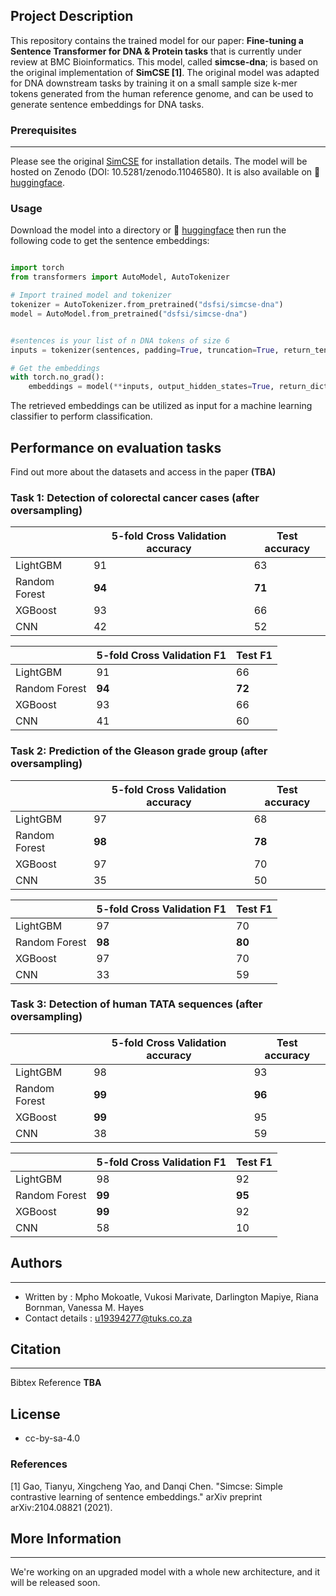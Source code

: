 
## Project Description 
This repository contains the trained model for our paper: **Fine-tuning a Sentence Transformer for DNA & Protein tasks** that is currently under review at BMC Bioinformatics. This model, called **simcse-dna**; is based on the original implementation of **SimCSE [1]**. The original model was adapted for DNA downstream tasks by training it on a small sample size k-mer tokens generated from the human reference genome, and can be used to generate sentence embeddings for DNA tasks.

###  Prerequisites 
-----------
Please see the original [SimCSE](https://github.com/princeton-nlp/SimCSE) for installation details. The model will be hosted on Zenodo (DOI: 10.5281/zenodo.11046580). It 
is also available on 🤗 [huggingface](https://huggingface.co/dsfsi/simcse-dna).

### Usage 

Download the model into a directory or 🤗 [huggingface](https://huggingface.co/dsfsi/simcse-dna) then run the following code to get the sentence embeddings:

```python 

import torch
from transformers import AutoModel, AutoTokenizer

# Import trained model and tokenizer
tokenizer = AutoTokenizer.from_pretrained("dsfsi/simcse-dna")
model = AutoModel.from_pretrained("dsfsi/simcse-dna")


#sentences is your list of n DNA tokens of size 6 
inputs = tokenizer(sentences, padding=True, truncation=True, return_tensors="pt")

# Get the embeddings
with torch.no_grad():
    embeddings = model(**inputs, output_hidden_states=True, return_dict=True).pooler_output


```
The retrieved embeddings can be utilized as input for a machine learning classifier to perform classification.

## Performance on evaluation tasks

Find out more about the datasets and access in the paper **(TBA)**

### Task 1: Detection of colorectal cancer cases (after oversampling)

|  | 5-fold Cross Validation accuracy | Test accuracy |
| --- | --- | ---|
| LightGBM | 91 | 63 |
| Random Forest | **94** | **71** |
| XGBoost | 93 | 66 |
| CNN | 42 | 52 |

| | 5-fold Cross Validation F1 | Test F1 |
| --- | --- | ---|
| LightGBM |  91 | 66 |
| Random Forest |  **94** | **72** |
| XGBoost | 93 | 66 |
| CNN |  41 | 60 |

### Task 2: Prediction of the Gleason grade group (after oversampling)

|  | 5-fold Cross Validation accuracy | Test accuracy |
| --- | --- | ---|
| LightGBM | 97 | 68 |
| Random Forest | **98** | **78** |
| XGBoost |97 | 70 |
| CNN |  35 |  50 |

| | 5-fold Cross Validation F1 | Test F1 |
| --- | --- | ---|
| LightGBM |  97 |  70 |
| Random Forest | **98** | **80** |
| XGBoost |97 | 70 |
| CNN |  33 | 59 |

### Task 3: Detection of human TATA sequences (after oversampling)

|  | 5-fold Cross Validation accuracy | Test accuracy |
| --- | --- | ---|
| LightGBM | 98  | 93  |
| Random Forest | **99** | **96** |
| XGBoost |**99** | 95 |
| CNN | 38  | 59 |

| | 5-fold Cross Validation F1 | Test F1 |
| --- | --- | ---|
| LightGBM | 98 | 92 |
| Random Forest | **99** | **95** |
| XGBoost | **99** | 92 |
| CNN |  58 | 10 |


## Authors 
-----------

* Written by : Mpho Mokoatle, Vukosi Marivate, Darlington Mapiye, Riana Bornman, Vanessa M. Hayes
* Contact details : u19394277@tuks.co.za

## Citation 
-----------
Bibtex Reference **TBA**


## License
* cc-by-sa-4.0

### References

<a id="1">[1]</a> 
Gao, Tianyu, Xingcheng Yao, and Danqi Chen. "Simcse: Simple contrastive learning of sentence embeddings." arXiv preprint arXiv:2104.08821 (2021).


## More Information 
---------

We're working on an upgraded model with a whole new architecture, and it will be released soon.
